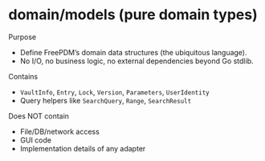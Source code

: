 # domain/models (pure domain types)

Purpose
- Define FreePDM’s domain data structures (the ubiquitous language).
- No I/O, no business logic, no external dependencies beyond Go stdlib.

Contains
- `VaultInfo`, `Entry`, `Lock`, `Version`, `Parameters`, `UserIdentity`
- Query helpers like `SearchQuery`, `Range`, `SearchResult`

Does NOT contain
- File/DB/network access
- GUI code
- Implementation details of any adapter
